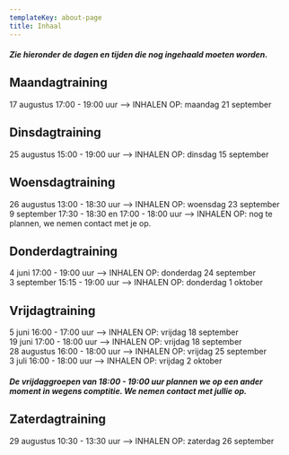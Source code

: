 ```yaml
---
templateKey: about-page
title: Inhaal
---
```


#####  Zie hieronder de dagen en tijden die nog ingehaald moeten worden. 

## Maandagtraining 

17 augustus 17:00 - 19:00 uur --> INHALEN OP: maandag 21 september

## Dinsdagtraining 

25 augustus 15:00 - 19:00 uur --> INHALEN OP: dinsdag 15 september 

## Woensdagtraining

26 augustus 13:00 - 18:30 uur --> INHALEN OP: woensdag 23 september  <br>
9 september 17:30 - 18:30 en 17:00 - 18:00 uur --> INHALEN OP: nog te plannen, we nemen contact met je op.

## Donderdagtraining 

4 juni 17:00 - 19:00 uur --> INHALEN OP: donderdag 24 september  <br>
3 september 15:15 - 19:00 uur --> INHALEN OP: donderdag 1 oktober

## Vrijdagtraining 

5 juni 16:00 - 17:00 uur --> INHALEN OP: vrijdag 18 september <br>
19 juni 17:00 - 18:00 uur --> INHALEN OP: vrijdag 18 september  <br>
28 augustus 16:00 - 18:00 uur --> INHALEN OP: vrijdag 25 september  <br>
3 juli 16:00 - 18:00 uur --> INHALEN OP: vrijdag 2 oktober 

##### De vrijdaggroepen van 18:00 - 19:00 uur plannen we op een ander moment in wegens comptitie. We nemen contact met jullie op.

## Zaterdagtraining

29 augustus 10:30 - 13:30 uur --> INHALEN OP: zaterdag 26 september 
